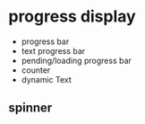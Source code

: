 # progress display

- progress bar
- text progress bar
- pending/loading progress bar
- counter 
- dynamic Text


## spinner
